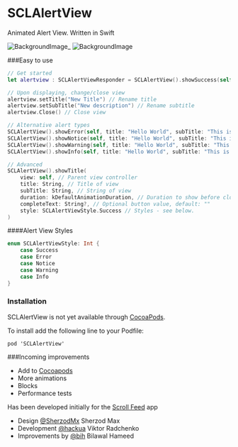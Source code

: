 SCLAlertView
===========

Animated Alert View. Written in Swift

![BackgroundImage](https://raw.githubusercontent.com/vikmeup/SCPopUpView/master/successScreenshot.png)_
![BackgroundImage](https://raw.githubusercontent.com/vikmeup/SCPopUpView/master/errorScreenshot.png) 



###Easy to use
```swift
// Get started
let alertview : SCLAlertViewResponder = SCLAlertView().showSuccess(self, title: "Hello World", subTitle: "This is a more descriptive text.")

// Upon displaying, change/close view
alertview.setTitle("New Title") // Rename title
alertview.setSubTitle("New description") // Rename subtitle
alertview.Close() // Close view

// Alternative alert types
SCLAlertView().showError(self, title: "Hello World", subTitle: "This is a more descriptive text.") // Error
SCLAlertView().showNotice(self, title: "Hello World", subTitle: "This is a more descriptive text.") // Notice
SCLAlertView().showWarning(self, title: "Hello World", subTitle: "This is a more descriptive text.") // Warning
SCLAlertView().showInfo(self, title: "Hello World", subTitle: "This is a more descriptive text.") // Info

// Advanced
SCLAlertView().showTitle(
    view: self, // Parent view controller
    title: String, // Title of view
    subTitle: String, // String of view
    duration: kDefaultAnimationDuration, // Duration to show before closing automatically, default: 2.0
    completeText: String?, // Optional button value, default: ""
    style: SCLAlertViewStyle.Success // Styles - see below.
)
```

####Alert View Styles
```swift
enum SCLAlertViewStyle: Int {
    case Success
    case Error
    case Notice
    case Warning
    case Info
}
```

### Installation

SCLAlertView is not yet available through [CocoaPods](http://cocoapods.org).

To install add the following line to your Podfile:

    pod 'SCLAlertView'

###Incoming improvements
- Add to [Cocoapods](http://cocoapods.org)
- More animations
- Blocks
- Performance tests

Has been developed initially for the [Scroll Feed](https://itunes.apple.com/us/app/scroll-feed/id842422195?ls=1&mt=8) app

- Design [@SherzodMx](https://twitter.com/SherzodMx) Sherzod Max
- Development [@hackua](https://twitter.com/hackua) Viktor Radchenko
- Improvements by [@bih](http://github.com/bih) Bilawal Hameed
